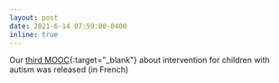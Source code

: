 ```yaml
---
layout: post
date: 2021-6-14 07:59:00-0400
inline: true
---
```


Our [third MOOC](https://moocs.unige.ch/liste-de-cours/liste-des-cours-3/troubles-du-spectre-de-lautisme-interventions/){:target="\_blank"} about intervention for children with autism was released (in French)
